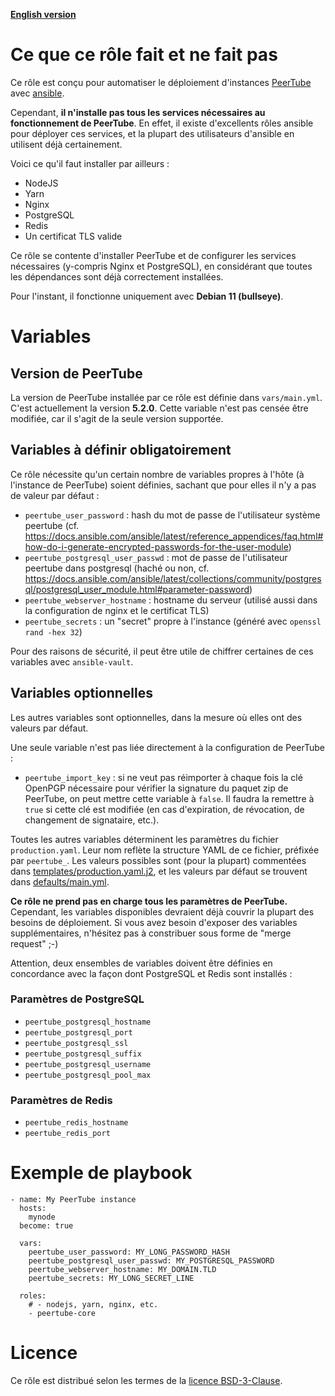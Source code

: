 **[English version](README.md)**

# Ce que ce rôle fait et ne fait pas

Ce rôle est conçu pour automatiser le déploiement d'instances [PeerTube](https://joinpeertube.org) avec [ansible](https://www.ansible.com).

Cependant, **il n'installe pas tous les services nécessaires au fonctionnement de PeerTube**. En effet, il existe d'excellents rôles ansible pour déployer ces services, et la plupart des utilisateurs d'ansible en utilisent déjà certainement.

Voici ce qu'il faut installer par ailleurs :

- NodeJS
- Yarn
- Nginx
- PostgreSQL
- Redis
- Un certificat TLS valide

Ce rôle se contente d'installer PeerTube et de configurer les services nécessaires (y-compris Nginx et PostgreSQL), en considérant que toutes les dépendances sont déjà correctement installées.

Pour l'instant, il fonctionne uniquement avec **Debian 11 (bullseye)**.


# Variables

## Version de PeerTube

La version de PeerTube installée par ce rôle est définie dans `vars/main.yml`. C'est actuellement la version **5.2.0**. Cette variable n'est pas censée être modifiée, car il s'agit de la seule version supportée.


## Variables à définir obligatoirement

Ce rôle nécessite qu'un certain nombre de variables propres à l'hôte (à l'instance de PeerTube) soient définies, sachant que pour elles il n'y a pas de valeur par défaut :

- `peertube_user_password` : hash du mot de passe de l'utilisateur système peertube (cf. https://docs.ansible.com/ansible/latest/reference_appendices/faq.html#how-do-i-generate-encrypted-passwords-for-the-user-module)
- `peertube_postgresql_user_passwd` : mot de passe de l'utilisateur peertube dans postgresql (haché ou non, cf. https://docs.ansible.com/ansible/latest/collections/community/postgresql/postgresql_user_module.html#parameter-password)
- `peertube_webserver_hostname` : hostname du serveur (utilisé aussi dans la configuration de nginx et le certificat TLS)
- `peertube_secrets` : un "secret" propre à l'instance (généré avec `openssl rand -hex 32`)

Pour des raisons de sécurité, il peut être utile de chiffrer certaines de ces variables avec `ansible-vault`.


## Variables optionnelles

Les autres variables sont optionnelles, dans la mesure où elles ont des valeurs par défaut.

Une seule variable n'est pas liée directement à la configuration de PeerTube :

- `peertube_import_key` : si ne veut pas réimporter à chaque fois la clé OpenPGP nécessaire pour vérifier la signature du paquet zip de PeerTube, on peut mettre cette variable à `false`. Il faudra la remettre à `true` si cette clé est modifiée (en cas d'expiration, de révocation, de changement de signataire, etc.).

Toutes les autres variables déterminent les paramètres du fichier `production.yaml`. Leur nom reflète la structure YAML de ce fichier, préfixée par `peertube_`. Les valeurs possibles sont (pour la plupart) commentées dans [templates/production.yaml.j2](templates/production.yaml.j2), et les valeurs par défaut se trouvent dans [defaults/main.yml](defaults/main.yml).

**Ce rôle ne prend pas en charge tous les paramètres de PeerTube.** Cependant, les variables disponibles devraient déjà couvrir la plupart des besoins de déploiement. Si vous avez besoin d'exposer des variables supplémentaires, n'hésitez pas à constribuer sous forme de "merge request" ;-)

Attention, deux ensembles de variables doivent être définies en concordance avec la façon dont PostgreSQL et Redis sont installés :

### Paramètres de PostgreSQL

- `peertube_postgresql_hostname`
- `peertube_postgresql_port`
- `peertube_postgresql_ssl`
- `peertube_postgresql_suffix`
- `peertube_postgresql_username`
- `peertube_postgresql_pool_max`

### Paramètres de Redis

- `peertube_redis_hostname`
- `peertube_redis_port`


# Exemple de playbook

```
- name: My PeerTube instance
  hosts:
    mynode
  become: true

  vars:
    peertube_user_password: MY_LONG_PASSWORD_HASH
    peertube_postgresql_user_passwd: MY_POSTGRESQL_PASSWORD
    peertube_webserver_hostname: MY_DOMAIN.TLD
    peertube_secrets: MY_LONG_SECRET_LINE

  roles:
    # - nodejs, yarn, nginx, etc.
    - peertube-core
```


# Licence

Ce rôle est distribué selon les termes de la [licence BSD-3-Clause](LICENSE).
